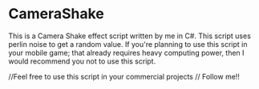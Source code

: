 # CameraShake
This is a Camera Shake effect script written by me in C#.
This script uses perlin noise to get a random value. If you're planning to use this script in your mobile game; that already 
requires heavy computing power, then I would recommend you not to use this script.

//Feel free to use this script in your commercial projects
// Follow me!!
